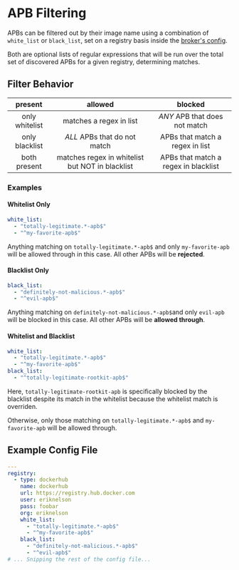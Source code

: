 # APB Filtering

APBs can be filtered out by their image name using a combination of
`white_list` or `black_list`, set on a registry basis inside the
[broker's config](config.md).

Both are optional lists of regular expressions that will be run over the
total set of discovered APBs for a given registry, determining matches.

## Filter Behavior

|     present    |                     allowed                     |                blocked               |
|:--------------:|:-----------------------------------------------:|:------------------------------------:|
| only whitelist | matches a regex in list                         | *ANY* APB that does not match        |
| only blacklist | *ALL* APBs that do not match                    | APBs that match a regex in list      |
|  both present  | matches regex in whitelist but NOT in blacklist | APBs that match a regex in blacklist |

### Examples

#### Whitelist Only

```yaml
white_list:
  - "totally-legitimate.*-apb$"
  - "^my-favorite-apb$"
```

Anything matching on `totally-legitimate.*-apb$` and only `my-favorite-apb` will
be allowed through in this case. All other APBs will be **rejected**.

#### Blacklist Only

```yaml
black_list:
  - "definitely-not-malicious.*-apb$"
  - "^evil-apb$"
```

Anything matching on `definitely-not-malicious.*-apb$`and only `evil-apb` will
be blocked in this case. All other APBs will be **allowed through**.

#### Whitelist and Blacklist

```yaml
white_list:
  - "totally-legitimate.*-apb$"
  - "^my-favorite-apb$"
black_list:
  - "^totally-legitimate-rootkit-apb$"
```

Here, `totally-legitimate-rootkit-apb` is specifically blocked by the blacklist
despite its match in the whitelist because the whitelist match is overriden.

Otherwise, only those matching on `totally-legitimate.*-apb$` and
`my-favorite-apb` will be allowed through.

## Example Config File

```yaml
---
registry:
  - type: dockerhub
    name: dockerhub
    url: https://registry.hub.docker.com
    user: eriknelson
    pass: foobar
    org: eriknelson
    white_list:
      - "totally-legitimate.*-apb$"
      - "^my-favorite-apb$"
    black_list:
      - "definitely-not-malicious.*-apb$"
      - "^evil-apb$"
# ... Snipping the rest of the config file...
```
